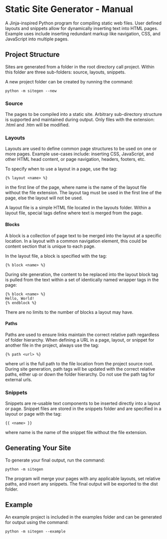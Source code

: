 # Static Site Generator - Manual

A Jinja-inspired Python program for compiling static web files. User defined layouts and snippets allow for dynamically inserting text into HTML pages. Example uses include inserting redundant markup like navigation, CSS, and JavaScript into multiple pages.

## Project Structure

Sites are generated from a folder in the root directory call project. Within this folder are three sub-folders: source, layouts, snippets.

A new project folder can be created by running the command:

```
python -m sitegen --new
```

### Source

The pages to be compiled into a static site. Arbitrary sub-directory structure is supported and maintained during output. Only files with the extension: .html and .htm will be modified.

### Layouts

Layouts are used to define common page structures to be used on one or more pages. Example use-cases include: inserting CSS, JavaScript, and other HTML head content, or page navigation, headers, footers, etc.

To specify when to use a layout in a page, use the tag:

```
{% layout <name> %}
```

in the first line of the page, where name is the name of the layout file without the file extension. The layout tag must be used in the first line of the page, else the layout will not be used.

A layout file is a simple HTML file located in the layouts folder. Within a layout file, special tags define where text is merged from the page.

#### Blocks

A block is a collection of page text to be merged into the layout at a specific location. In a layout with a common navigation element, this could be content section that is unique to each page.

In the layout file, a block is specified with the tag:

```
{% block <name> %}
```

During site generation, the content to be replaced into the layout block tag is pulled from the text within a set of identically named wrapper tags in the page:

```
{% block <name> %}
Hello, World!
{% endblock %}
```

There are no limits to the number of blocks a layout may have.

#### Paths

Paths are used to ensure links maintain the correct relative path regardless of folder hierarchy. When defining a URL in a page, layout, or snippet for another file in the project, always use the tag:

```
{% path <url> %}
```

where url is the full path to the file location from the project source root. During site generation, path tags will be updated with the correct relative paths, either up or down the folder hierarchy. Do not use the path tag for external urls.

### Snippets

Snippets are re-usable text components to be inserted directly into a layout or page. Snippet files are stored in the snippets folder and are specified in a layout or page with the tag:

```
{{ <name> }}
```

where name is the name of the snippet file without the file extension.

## Generating Your Site

To generate your final output, run the command:

```
python -m sitegen
```

The program will merge your pages with any applicable layouts, set relative paths, and insert any snippets. The final output will be exported to the dist folder.

## Example

An example project is included in the examples folder and can be generated for output using the command:

```
python -m sitegen --example
```
